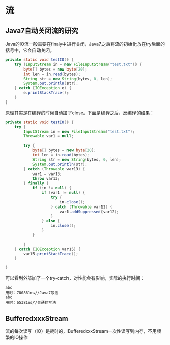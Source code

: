 # 流

## Java7自动关闭流的研究

Java的IO流一般需要在finaly中进行关闭，Java7之后将流的初始化放在try后面的括号中，它会自动关闭。

```java
private static void testIO() {
    try (InputStream in = new FileInputStream("test.txt")) {
        byte[] bytes = new byte[20];
        int len = in.read(bytes);
        String str = new String(bytes, 0, len);
        System.out.println(str);
    } catch (IOException e) {
        e.printStackTrace();
    }
}
```

原理其实是在编译的时候自动加了close。下面是编译之后，反编译的结果：

```java
private static void testIO() {
    try {
        InputStream in = new FileInputStream("test.txt");
        Throwable var1 = null;

        try {
            byte[] bytes = new byte[20];
            int len = in.read(bytes);
            String str = new String(bytes, 0, len);
            System.out.println(str);
        } catch (Throwable var13) {
            var1 = var13;
            throw var13;
        } finally {
            if (in != null) {
                if (var1 != null) {
                    try {
                        in.close();
                    } catch (Throwable var12) {
                        var1.addSuppressed(var12);
                    }
                } else {
                    in.close();
                }
            }

        }
    } catch (IOException var15) {
        var15.printStackTrace();
    }

}
```

可以看到外部加了一个try-catch，对性能会有影响，实际的执行时间：

```
abc
用时：780861ns//Java7写法
abc
用时：65381ns//普通的写法
```

## BufferedxxxStream

流的每次读写（IO）是耗时的，BufferedxxxStream一次性读写到内存，不用频繁的IO操作

# 